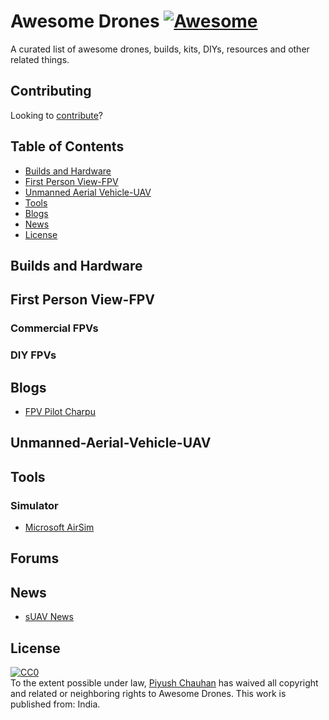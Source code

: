 # Awesome Drones [![Awesome](https://awesome.re/badge.svg)](https://awesome.re)

A curated list of awesome drones, builds, kits, DIYs, resources and other related things.

## Contributing
Looking to [contribute](contributing.md)?

## Table of Contents

* [Builds and Hardware](#Builds-and-Hardware)
* [First Person View-FPV](#First-Person-View-FPV)
* [Unmanned Aerial Vehicle-UAV](#Unmanned-Aerial-Vehicle-UAV)
* [Tools](#Tools)
* [Blogs](#Blogs)
* [News](#News)
* [License](#License)

## Builds and Hardware

## First Person View-FPV
### Commercial FPVs
### DIY FPVs

## Blogs
* [FPV Pilot Charpu](https://www.youtube.com/user/CharpuFPV/videos)

## Unmanned-Aerial-Vehicle-UAV
## Tools
### Simulator
- [Microsoft AirSim](https://github.com/microsoft/AirSim)

## Forums
## News
- [sUAV News](https://www.suasnews.com/)


## License
<p xmlns:dct="http://purl.org/dc/terms/" xmlns:vcard="http://www.w3.org/2001/vcard-rdf/3.0#">
  <a rel="license"
     href="http://creativecommons.org/publicdomain/zero/1.0/">
    <img src="http://i.creativecommons.org/p/zero/1.0/88x31.png" style="border-style: none;" alt="CC0" />
  </a>
  <br />
  To the extent possible under law,
  <a rel="dct:publisher"
     href="https://github.com/piyushchauhan/awesome-drones/">
    <span property="dct:title">Piyush Chauhan</span></a>
  has waived all copyright and related or neighboring rights to
  <span property="dct:title">Awesome Drones</span>.
This work is published from:
<span property="vcard:Country" datatype="dct:ISO3166"
      content="IN" about="https://github.com/piyushchauhan/awesome-drones/">
  India</span>.
</p>